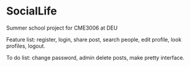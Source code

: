# SocialLife
Summer school project for CME3006 at DEU


Feature list:
register,
login,
share post,
search people,
edit profile,
look profiles,
logout.

To do list:
change password,
admin delete posts,
make pretty interface.
